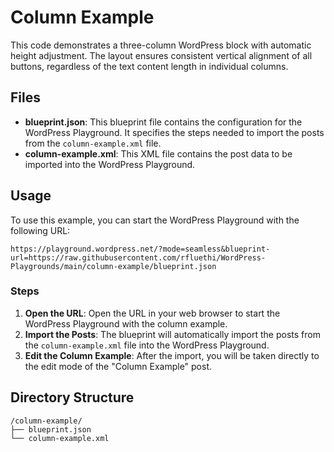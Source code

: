 
# Column Example

This code demonstrates a three-column WordPress block with automatic height adjustment. The layout ensures consistent vertical alignment of all buttons, regardless of the text content length in individual columns.

## Files

- **blueprint.json**: This blueprint file contains the configuration for the WordPress Playground. It specifies the steps needed to import the posts from the `column-example.xml` file.
- **column-example.xml**: This XML file contains the post data to be imported into the WordPress Playground.

## Usage

To use this example, you can start the WordPress Playground with the following URL:

```
https://playground.wordpress.net/?mode=seamless&blueprint-url=https://raw.githubusercontent.com/rfluethi/WordPress-Playgrounds/main/column-example/blueprint.json
```

### Steps

1. **Open the URL**: Open the URL in your web browser to start the WordPress Playground with the column example.
2. **Import the Posts**: The blueprint will automatically import the posts from the `column-example.xml` file into the WordPress Playground.
3. **Edit the Column Example**: After the import, you will be taken directly to the edit mode of the "Column Example" post.

## Directory Structure

```text
/column-example/
├── blueprint.json
└── column-example.xml
```
